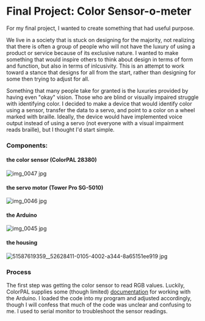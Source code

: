 # Final Project: Color Sensor-o-meter

For my final project, I wanted to create something that had useful purpose. 

We live in a society that is stuck on designing for the majority, not realizing that there is often a group of people who will not have the luxury of using a product or service because of its exclusive nature. I wanted to make something that would inspire others to think about design in terms of form and function, but also in terms of inlcusivity. This is an attempt to work toward a stance that designs for all from the start, rather than designing for some then trying to adjust for all.

Something that many people take for granted is the luxuries provided by having even "okay" vision. Those who are blind or visually impaired struggle with identifying color. I decided to make a device that would identify color using a sensor, transfer the data to a servo, and point to a color on a wheel marked with braille. Ideally, the device would have implemented voice output instead of using a servo (not everyone with a visual impairment reads braille), but I thought I'd start simple. 

### Components:
#### the color sensor (ColorPAL 28380)
![img_0047 jpg](https://cloud.githubusercontent.com/assets/21225594/25784041/bc628862-3334-11e7-9ea5-f5aa4f938f11.jpeg)

#### the servo motor (Tower Pro SG-5010)
![img_0046 jpg](https://cloud.githubusercontent.com/assets/21225594/25784054/09259b9e-3335-11e7-94b1-5c85212959cb.jpeg)

#### the Arduino
![img_0045 jpg](https://cloud.githubusercontent.com/assets/21225594/25784056/1cb686be-3335-11e7-96a0-cb59fef06f02.jpeg)

#### the housing
![51587619359__52628411-0105-4002-a344-8a65151ee919 jpg](https://cloud.githubusercontent.com/assets/21225594/25784069/80598eb4-3335-11e7-9877-89358f6694bf.jpeg)

### Process
The first step was getting the color sensor to read RGB values. Luckily, ColorPAL supplies some (though limited) [documentation](http://forums.parallax.com/discussion/138612/colorpal-arduino-problem) for working with the Arduino. I loaded the code into my program and adjusted accordingly, though I will confess that much of the code was unclear and confusing to me. I used to serial monitor to troubleshoot the sensor readings.  

